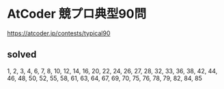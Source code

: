 # AtCoder 競プロ典型90問

https://atcoder.jp/contests/typical90

## solved
1, 2, 3, 4, 6, 7, 8, 10, 12, 14, 16, 20, 22, 24, 26, 27, 28, 32, 33, 36, 38, 42, 44, 46, 48, 50, 52, 55, 58, 61, 63, 64, 67, 69, 70, 75, 76, 78, 79, 82, 84, 85
